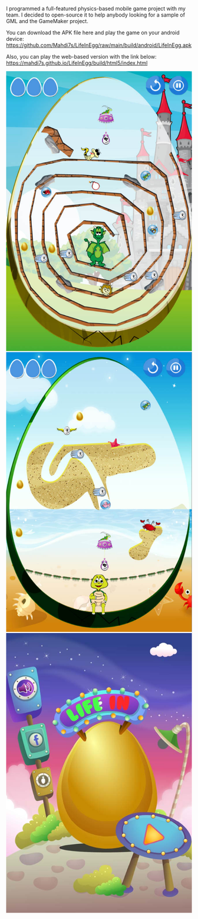 I programmed a full-featured physics-based mobile game project with my team.
I decided to open-source it to help anybody looking for a sample of GML and the GameMaker project.

You can download the APK file here and play the game on your android device:
https://github.com/Mahdi7s/LifeInEgg/raw/main/build/android/LifeInEgg.apk

Also, you can play the web-based version with the link below: 
https://mahdi7s.github.io/LifeInEgg/build/html5/index.html

![alt text](https://github.com/Mahdi7s/LifeInEgg/raw/main/screen_shots/5.jpg)
![alt text](https://github.com/Mahdi7s/LifeInEgg/raw/main/screen_shots/3.jpg)
![alt text](https://github.com/Mahdi7s/LifeInEgg/raw/main/screen_shots/1.jpg)
